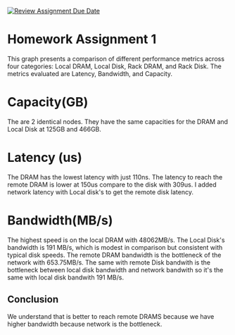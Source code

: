 [![Review Assignment Due Date](https://classroom.github.com/assets/deadline-readme-button-24ddc0f5d75046c5622901739e7c5dd533143b0c8e959d652212380cedb1ea36.svg)](https://classroom.github.com/a/Sru7PNtP)

# Homework Assignment 1

This graph presents a comparison of different performance metrics across four categories:
Local DRAM, Local Disk, Rack DRAM, and Rack Disk.
The metrics evaluated are Latency, Bandwidth, and Capacity.

# Capacity(GB)

The are 2 identical nodes. They have the same capacities for the DRAM and Local Disk at 125GB and 466GB.

# Latency (us)

The DRAM has the lowest latency with just 110ns.
The latency to reach the remote DRAM is lower at 150us compare to the disk with 309us.
I added network latency with Local disk's to get the remote disk latency.

# Bandwidth(MB/s)

The highest speed is on the local DRAM with 48062MB/s.
The Local Disk's bandwidth is 191 MB/s, which is modest in comparison but consistent with typical disk speeds.
The remote DRAM bandwidth is the bottleneck of the network with 653.75MB/s.
The same with remote Disk bandwith is the bottleneck between local disk bandwidth and network bandwith so
it's the same with local disk bandwith 191 MB/s.

## Conclusion

We understand that is better to reach remote DRAMS because we have higher bandwidth
because network is the bottleneck.
